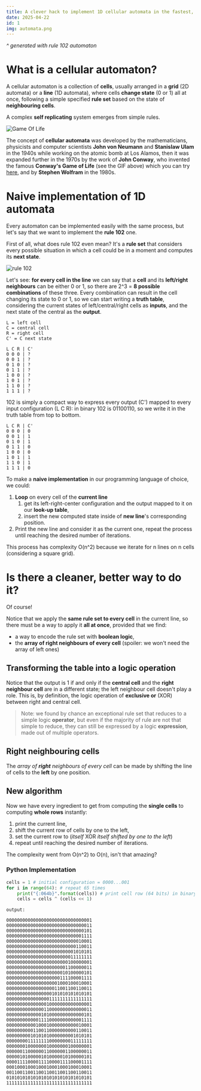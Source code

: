 ```yaml
---
title: A clever hack to implement 1D cellular automata in the fastest, easiest way possible.
date: 2025-04-22
id: 1
img: automata.png
---
```


*^ generated with rule 102 automaton*

# What is a cellular automaton?

A cellular automaton is a collection of **cells**, usually arranged in a **grid** (2D automata) or a **line** (1D automata), where cells **change state** (0 or 1) all at once, following a simple specified **rule set** based on the state of **neighbouring cells**.

A complex **self replicating** system emerges from simple rules.

![Game Of Life](1_imgs/GOL.gif)

The concept of **cellular automata** was developed by the mathematicians, physicists and computer scientists **John von Neumann** and **Stanislaw Ulam** in the 1940s while working on the atomic bomb at Los Alamos, then it was expanded further in the 1970s by the work of **John Conway**, who invented the famous **Conway's Game of Life** (see the GIF above) which you can try [here](https://copy.sh/life/), and by **Stephen Wolfram** in the 1980s.

# Naive implementation of 1D automata

Every automaton can be implemented easily with the same process, but let's say that we want to implement the **rule 102** one.

First of all, what does rule 102 even mean? It's a **rule set** that considers every possible situation in which a cell could be in a moment and computes its **next state**.

![rule 102](1_imgs/rule102.png)

Let's see: **for every cell in the line** we can say that a **cell** and its **left/right neighbours** can be either 0 or 1, so there are 2^3 = **8 possible combinations** of these three. Every combination can result in the cell changing its state to 0 or 1, so we can start writing a **truth table**, considering the current states of left/central/right cells as **inputs**, and the next state of the central as the **output**.

```
L = left cell
C = central cell
R = right cell
C' = C next state

L C R | C'
0 0 0 | ?
0 0 1 | ?
0 1 0 | ?
0 1 1 | ?
1 0 0 | ?
1 0 1 | ?
1 1 0 | ?
1 1 1 | ?
```

102 is simply a compact way to express every output (C') mapped to every input configuration (L C R): in binary 102 is 01100110, so we write it in the truth table from top to bottom.

```
L C R | C'
0 0 0 | 0
0 0 1 | 1
0 1 0 | 1
0 1 1 | 0
1 0 0 | 0
1 0 1 | 1
1 1 0 | 1
1 1 1 | 0
```

To make a **naive implementation** in our programming language of choice, we could:

1. **Loop** on every cell of the **current line**
	1. get its left-right-center configuration and the output mapped to it on our **look-up table**,
	2. insert the new computed state inside of **new line**'s corresponding position.
2. Print the new line and consider it as the current one, repeat the process until reaching the desired number of iterations.

This process has complexity O(n^2) because we iterate for n lines on n cells (considering a square grid).

# Is there a cleaner, better way to do it?

Of course!

Notice that we apply the **same rule set to every cell** in the current line, so there must be a way to apply it **all at once**, provided that we find:

- a way to encode the rule set with **boolean logic**,
- the **array of right neighbours of every cell** (spoiler: we won't need the array of left ones)

## Transforming the table into a logic operation

Notice that the output is 1 if and only if the **central cell** and the **right neighbour cell** are in a different state; the left neighbour cell doesn't play a role.
This is, by definition, the logic operation of **exclusive or** (XOR) between right and central cell.

> Note: we found by chance an exceptional rule set that reduces to a simple logic **operator**, but even if the majority of rule are not that simple to reduce, they can still be expressed by a logic **expression**, made out of multiple operators.

## Right neighbouring cells

The *array of **right** neighbours of every cell* can be made by shifting the line of cells to the **left** by one position.

## New algorithm

Now we have every ingredient to get from computing the **single cells** to computing **whole rows** instantly:

1. print the current line,
2. shift the current row of cells by one to the left,
3. set the current row to (*itself* XOR *itself shifted by one to the left*)
4. repeat until reaching the desired number of iterations.

The complexity went from O(n^2) to O(n), isn't that amazing?
### Python Implementation

``` python
cells = 1 # initial configuration = 0000...001
for i in range(64): # repeat 65 times
	print("{:064b}".format(cells)) # print cell row (64 bits) in binary
	cells = cells ^ (cells << 1)
```

```
output: 

00000000000000000000000000000001
00000000000000000000000000000011
00000000000000000000000000000101
00000000000000000000000000001111
00000000000000000000000000010001
00000000000000000000000000110011
00000000000000000000000001010101
00000000000000000000000011111111
00000000000000000000000100000001
00000000000000000000001100000011
00000000000000000000010100000101
00000000000000000000111100001111
00000000000000000001000100010001
00000000000000000011001100110011
00000000000000000101010101010101
00000000000000001111111111111111
00000000000000010000000000000001
00000000000000110000000000000011
00000000000001010000000000000101
00000000000011110000000000001111
00000000000100010000000000010001
00000000001100110000000000110011
00000000010101010000000001010101
00000000111111110000000011111111
00000001000000010000000100000001
00000011000000110000001100000011
00000101000001010000010100000101
00001111000011110000111100001111
00010001000100010001000100010001
00110011001100110011001100110011
01010101010101010101010101010101
11111111111111111111111111111111
```
